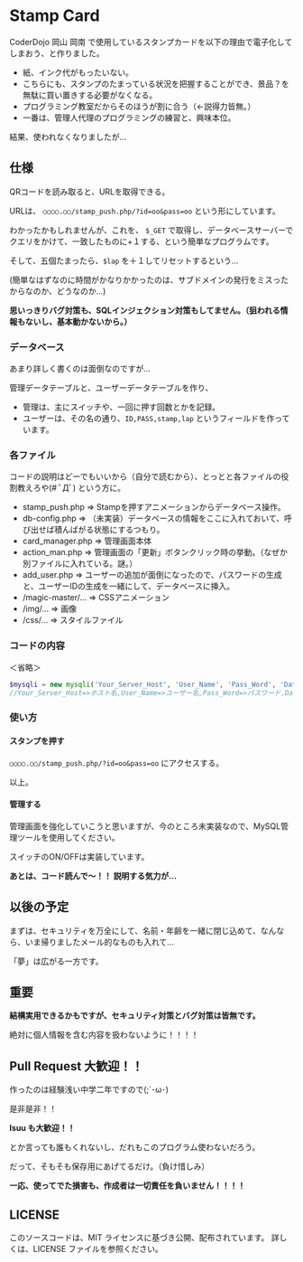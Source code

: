 # Stamp Card
CoderDojo 岡山 岡南 で使用しているスタンプカードを以下の理由で電子化してしまおう、と作りました。

- 紙、インク代がもったいない。
- こちらにも、スタンプのたまっている状況を把握することができ、景品？を無駄に買い置きする必要がなくなる。
- プログラミング教室だからそのほうが割に合う（←説得力皆無。）
- 一番は、管理人代理のプログラミングの練習と、興味本位。

結果、使われなくなりましたが...

## 仕様

QRコードを読み取ると、URLを取得できる。

URLは、 `○○○○.○○/stamp_push.php/?id=oo&pass=oo` という形にしています。

わかったかもしれませんが、これを、 `$_GET` で取得し、データベースサーバーでクエリをかけて、一致したものに+１する、という簡単なプログラムです。

そして、五個たまったら、`$lap` を＋１してリセットするという...

(簡単なはずなのに時間がかなりかかったのは、サブドメインの発行をミスったからなのか、どうなのか...)

**思いっきりバグ対策も、SQLインジェクション対策もしてません。（狙われる情報もないし、基本動かないから。）**

### データベース

あまり詳しく書くのは面倒なのですが...

管理データテーブルと、ユーザーデータテーブルを作り、

- 管理は、主にスイッチや、一回に押す回数とかを記録。
- ユーザーは、その名の通り、`ID,PASS,stamp,lap` というフィールドを作っています。

### 各ファイル

コードの説明はどーでもいいから（自分で読むから）、とっとと各ファイルの役割教えろや(# ﾟДﾟ) という方に。

- stamp_push.php => Stampを押すアニメーションからデータベース操作。
- db-config.php => （未実装）データベースの情報をここに入れておいて、呼び出せば積んばがる状態にするつもり。
- card_manager.php => 管理画面本体
- action_man.php => 管理画面の「更新」ボタンクリック時の挙動。（なぜか別ファイルに入れている。謎。）
- add_user.php => ユーザーの追加が面倒になったので、パスワードの生成と、ユーザーIDの生成を一緒にして、データベースに挿入。
- /magic-master/... => CSSアニメーション
- /img/... => 画像
- /css/... => スタイルファイル

### コードの内容

＜省略＞

```php
$mysqli = new mysqli('Your_Server_Host', 'User_Name', 'Pass_Word', 'Data_Base_Name');
//Your_Server_Host=>ホスト名,User_Name=>ユーザー名,Pass_Word=>パスワード,Data_Base_Name=>データベース名 に変更。
```

### 使い方

#### スタンプを押す

`○○○○.○○/stamp_push.php/?id=oo&pass=oo` にアクセスする。

以上。

#### 管理する

管理画面を強化していこうと思いますが、今のところ未実装なので、MySQL管理ツールを使用してください。

スイッチのON/OFFは実装しています。

**あとは、コード読んで～！！ 説明する気力が...**

## 以後の予定

まずは、セキュリティを万全にして、名前・年齢を一緒に閉じ込めて、なんなら、いま帰りましたメール的なものも入れて...

「夢」は広がる一方です。

## 重要

**結構実用できるかもですが、セキュリティ対策とバグ対策は皆無です。**

絶対に個人情報を含む内容を扱わないように！！！！

## Pull Request 大歓迎！！

作ったのは経験浅い中学二年ですので(;´･ω･)

是非是非！！

**Isuu も大歓迎！！**

とか言っても誰もくれないし、だれもこのプログラム使わないだろう。

だって、そもそも保存用にあげてるだけ。（負け惜しみ）

**一応、使ってでた損害も、作成者は一切責任を負いません！！！！**

## LICENSE

このソースコードは、MIT ライセンスに基づき公開、配布されています。
詳しくは、LICENSE ファイルを参照ください。
